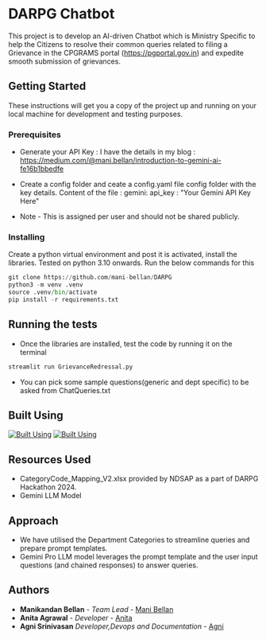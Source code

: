 # DARPG Chatbot

This project is to develop an AI-driven Chatbot which is Ministry Specific to help the Citizens to resolve their common queries related to filing a Grievance in the CPGRAMS portal (https://pgportal.gov.in) and expedite smooth submission of grievances.

## Getting Started

These instructions will get you a copy of the project up and running on your local machine for development and testing purposes. 

### Prerequisites

* Generate your API Key : I have the details in my blog : https://medium.com/@mani.bellan/introduction-to-gemini-ai-fe16b1bbedfe
* Create a config folder and ceate a config.yaml file config folder with the key details. Content of the file :
    gemini:
        api_key : "Your Gemini API Key Here"
        
* Note - This is assigned per user and should not be shared publicly.


### Installing

Create a python virtual environment and post it is activated, install the libraries. Tested on python 3.10 onwards.
Run the below commands for this
```python
git clone https://github.com/mani-bellan/DARPG
python3 -m venv .venv
source .venv/bin/activate
pip install -r requirements.txt
```

## Running the tests

* Once the libraries are installed, test the code by running it on the terminal
 ```python
streamlit run GrievanceRedressal.py
```
* You can pick some sample questions(generic and dept specific) to be asked from ChatQueries.txt

## Built Using
[![Built Using](https://skillicons.dev/icons?i=python,vscode&perline=3)](https://skillicons.dev)
[![Built Using](https://raw.githubusercontent.com/rlew631/rlew631/b09a7af3f30f8b5a5428dbeb07b9021622018685/red_streamlit.svg)](https://streamlit.io/)


## Resources Used
* CategoryCode_Mapping_V2.xlsx provided by NDSAP as a part of DARPG Hackathon 2024.
* Gemini LLM Model

## Approach
* We have utilised the Department Categories to streamline queries and prepare prompt templates.
* Gemini Pro LLM model leverages the prompt template and the user input questions (and chained responses) to answer queries.

## Authors

* **Manikandan Bellan** - *Team Lead*  - [Mani Bellan](https://github.com/mani-bellan/)
* **Anita Agrawal**  - *Developer* - [Anita](https://github.com/jagnanianita05)
* **Agni Srinivasan** *Developer,Devops and Documentation* - [Agni](https://github.com/agnisrini/agnisrini)



